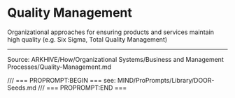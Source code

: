 # Quality Management

Organizational approaches for ensuring products and services maintain high quality (e.g. Six Sigma, Total Quality Management)

---
Source: ARKHIVE/How/Organizational Systems/Business and Management Processes/Quality-Management.md

/// === PROPROMPT:BEGIN ===
see: MIND/ProPrompts/Library/DOOR-Seeds.md
/// === PROPROMPT:END ===
